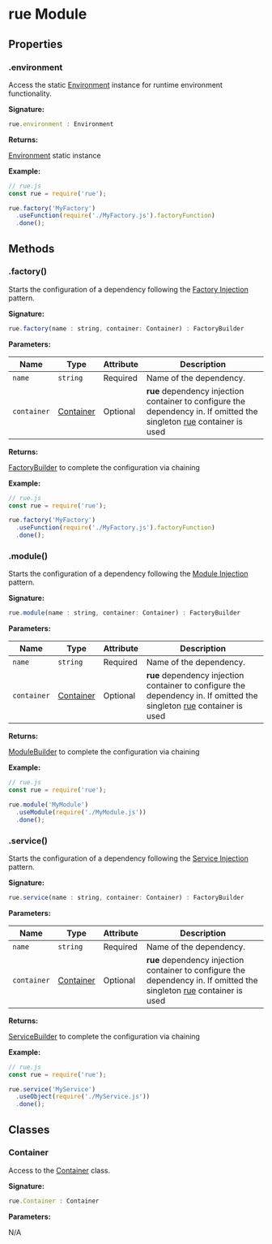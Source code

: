 # rue Module

## Properties

### .environment
Access the static
[Environment](./class-environment.md) instance for runtime environment
functionality.

**Signature:**

```javascript
rue.environment : Environment
```

**Returns:**

[Environment](./class-environment.md) static instance

**Example:**

```javascript hl_lines="4"
// rue.js
const rue = require('rue');

rue.factory('MyFactory')
  .useFunction(require('./MyFactory.js').factoryFunction)
  .done();
```

## Methods

### .factory()
Starts the configuration of a dependency following the
[Factory Injection](../user-guide/injection-patterns.md#factory-injection)
pattern.

**Signature:**

```javascript
rue.factory(name : string, container: Container) : FactoryBuilder
```

**Parameters:**

| Name | Type | Attribute | Description |
| ---- | ---- | --------- | ----------- |
| `name` | `string` | Required | Name of the dependency. |
| `container` | [Container](./class-container.md) | Optional | **rue** dependency injection container to configure the dependency in. If omitted the singleton [rue](./rue.md) container is used |

**Returns:**

[FactoryBuilder](./class-factory-builder.md) to complete the configuration via chaining

**Example:**

```javascript hl_lines="4"
// rue.js
const rue = require('rue');

rue.factory('MyFactory')
  .useFunction(require('./MyFactory.js').factoryFunction)
  .done();
```

### .module()
Starts the configuration of a dependency following the
[Module Injection](../user-guide/injection-patterns.md#module-injection)
pattern.

**Signature:**

```javascript
rue.module(name : string, container: Container) : FactoryBuilder
```

**Parameters:**

| Name | Type | Attribute | Description |
| ---- | ---- | --------- | ----------- |
| `name` | `string` | Required | Name of the dependency. |
| `container` | [Container](./class-container.md) | Optional | **rue** dependency injection container to configure the dependency in. If omitted the singleton [rue](./rue.md) container is used |

**Returns:**

[ModuleBuilder](./class-module-builder.md) to complete the configuration via chaining

**Example:**

```javascript hl_lines="4"
// rue.js
const rue = require('rue');

rue.module('MyModule')
  .useModule(require('./MyModule.js'))
  .done();
```

### .service()
Starts the configuration of a dependency following the
[Service Injection](../user-guide/injection-patterns.md#service-injection)
pattern.

**Signature:**

```javascript
rue.service(name : string, container: Container) : FactoryBuilder
```

**Parameters:**

| Name | Type | Attribute | Description |
| ---- | ---- | --------- | ----------- |
| `name` | `string` | Required | Name of the dependency. |
| `container` | [Container](./class-container.md) | Optional | **rue** dependency injection container to configure the dependency in. If omitted the singleton [rue](./rue.md) container is used |

**Returns:**

[ServiceBuilder](./class-service-builder.md) to complete the configuration via chaining

**Example:**

```javascript hl_lines="4"
// rue.js
const rue = require('rue');

rue.service('MyService')
  .useObject(require('./MyService.js'))
  .done();
```

## Classes

### Container
Access to the [Container](./class-container.md) class.

**Signature:**

```javascript
rue.Container : Container
```
**Parameters:**

N/A
